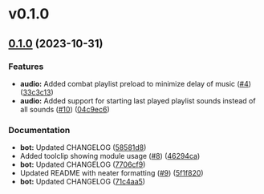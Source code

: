 # v0.1.0

## [0.1.0](https://github.com/vadanx/foundryvtt-combat-orchestrator/compare/v0.0.1...v0.1.0) (2023-10-31)


### Features

* **audio:** Added combat playlist preload to minimize delay of music ([#4](https://github.com/vadanx/foundryvtt-combat-orchestrator/issues/4)) ([33c3c13](https://github.com/vadanx/foundryvtt-combat-orchestrator/commit/33c3c132754e9c6f13af699070782e03f67906e4))
* **audio:** Added support for starting last played playlist sounds instead of all sounds ([#10](https://github.com/vadanx/foundryvtt-combat-orchestrator/issues/10)) ([04c9ec6](https://github.com/vadanx/foundryvtt-combat-orchestrator/commit/04c9ec6719bbc44a8766b758399159bec17206ae))


### Documentation

* **bot:** Updated CHANGELOG ([58581d8](https://github.com/vadanx/foundryvtt-combat-orchestrator/commit/58581d862f33aa05316339d8fe623475a9d30012))
* Added toolclip showing module usage ([#8](https://github.com/vadanx/foundryvtt-combat-orchestrator/issues/8)) ([46294ca](https://github.com/vadanx/foundryvtt-combat-orchestrator/commit/46294ca27e2b0ae0a8353e732ff0d833e75147cb))
* **bot:** Updated CHANGELOG ([7706cf9](https://github.com/vadanx/foundryvtt-combat-orchestrator/commit/7706cf9b33ef2d5a04acd7e8ed31d9f618eb6ba0))
* Updated README with neater formatting ([#9](https://github.com/vadanx/foundryvtt-combat-orchestrator/issues/9)) ([5f1f820](https://github.com/vadanx/foundryvtt-combat-orchestrator/commit/5f1f8203e7f737ec61e9428971feb9fe1e471b17))
* **bot:** Updated CHANGELOG ([71c4aa5](https://github.com/vadanx/foundryvtt-combat-orchestrator/commit/71c4aa55752bc608c834a126434b395451b78b7d))



